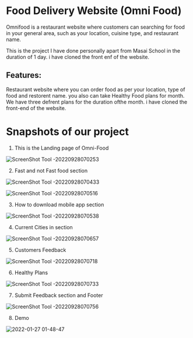 # Food Delivery Website (Omni Food)

Omnifood is a restaurant website where customers can searching for food in your general area, such as your location, cuisine type, and restaurant name.

This is the project I have done personally apart from Masai School in the duration of 1 day. i have cloned the front enf of the website.




<!-- ## Tech Stack: -->

<!-- <p>
   <img src="https://img.icons8.com/color/64/000000/javascript.png"/>
   <img src="https://img.icons8.com/color/64/000000/html-5.png"/>
   <img src="https://img.icons8.com/color/64/000000/css3.png" />
   <img src="https://img.icons8.com/color/64/000000/json.png"/>
</p> -->

## Features:

Restaurant website where you can order food as per your location, type of food and restorent name. you also can take Healthy Food plans for month. We have three defrent plans for the duration ofthe month. i have cloned the front-end of the website.

<h1>Snapshots of our project</h1>

1. This is the Landing page of Omni-Food

![ScreenShot Tool -20220928070253](https://user-images.githubusercontent.com/88669777/192668788-f3f6d9c7-bf73-492b-93cb-c6ed1813e8b1.png)

2. Fast and not Fast food section

![ScreenShot Tool -20220928070433](https://user-images.githubusercontent.com/88669777/192668930-0aa02e2a-4e34-4c80-9d5d-71733dda46d6.png)

![ScreenShot Tool -20220928070516](https://user-images.githubusercontent.com/88669777/192668947-40066209-0a56-415b-a9d9-470d944e60ae.png)

3. How to download mobile app section

![ScreenShot Tool -20220928070538](https://user-images.githubusercontent.com/88669777/192669015-f589141a-63eb-4c61-b2e9-c0e0732d4a21.png)

4. Current Cities in section

![ScreenShot Tool -20220928070657](https://user-images.githubusercontent.com/88669777/192669094-666b8638-6b40-492f-adb6-ac6437d649ef.png)

5. Customers Feedback

![ScreenShot Tool -20220928070718](https://user-images.githubusercontent.com/88669777/192669186-04475b69-cd07-42b3-969f-572c02477f86.png)

6. Healthy Plans

![ScreenShot Tool -20220928070733](https://user-images.githubusercontent.com/88669777/192669239-584bf648-8b36-4364-a8c6-a8fdeb02d5ac.png)

7. Submit Feedback section and Footer

![ScreenShot Tool -20220928070756](https://user-images.githubusercontent.com/88669777/192669307-0cf959f1-dbe7-447c-b332-38f7ec68f742.png)

8. Demo

![2022-01-27 01-48-47](https://user-images.githubusercontent.com/88669777/151240731-b0753419-43da-4921-8bc4-93d228dc7e29.gif)
